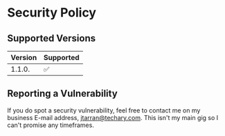 # Security Policy

## Supported Versions

| Version | Supported          |
| ------- | ------------------ |
| 1.1.0.  | :white_check_mark: |

## Reporting a Vulnerability

If you do spot a security vulnerability, feel free to contact me on my business E-mail address, jtarran@techary.com. This isn't my main gig so I can't promise any timeframes.

